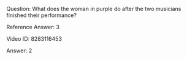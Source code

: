 Question: What does the woman in purple do after the two musicians finished their performance?

Reference Answer: 3

Video ID: 8283116453

Answer: 2

